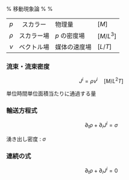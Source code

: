 % 移動現象論
%
%

|        |            |              |           |
| :----: | :--------: | ------------ | --------- |
|  $p$   |  スカラー  | 物理量       | $[M]$     |
| $\rho$ | スカラー場 | $p$ の密度場 | $[M/L^3]$ |
|  $v$   | ベクトル場 | 媒体の速度場 | $[L/T]$   |

### 流束・流束密度

$$
J^i = \rho v^i \quad [M/L^2T]
$$

単位時間単位面積当たりに通過する量

### 輸送方程式

$$
\partial_t \rho + \partial_i J^i = \sigma
$$

湧き出し密度 : $\sigma$

### 連続の式

$$
\partial_t \rho + \partial_i J^i = 0
$$

### 
